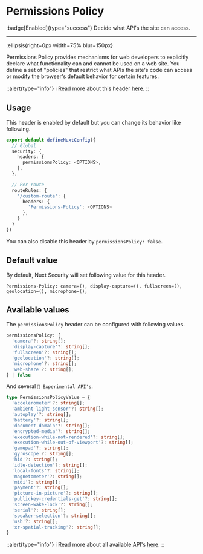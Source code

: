 # Permissions Policy

:badge[Enabled]{type="success"}  Decide what API's the site can access.

---

:ellipsis{right=0px width=75% blur=150px}

Permissions Policy provides mechanisms for web developers to explicitly declare what functionality can and cannot be used on a web site. You define a set of "policies" that restrict what APIs the site's code can access or modify the browser's default behavior for certain features.

::alert{type="info"}
ℹ Read more about this header [here](https://developer.mozilla.org/en-US/docs/Web/HTTP/Permissions_Policy).
::

## Usage

This header is enabled by default but you can change its behavior like following.

```ts
export default defineNuxtConfig({
  // Global
  security: {
    headers: {
      permissionsPolicy: <OPTIONS>,
    },
  },

  // Per route
  routeRules: {
    '/custom-route': {
      headers: {
        'Permissions-Policy': <OPTIONS>
      },
    }
  }
})
```

You can also disable this header by `permissionsPolicy: false`.

## Default value

By default, Nuxt Security will set following value for this header.

```http
Permissions-Policy: camera=(), display-capture=(), fullscreen=(), geolocation=(), microphone=();
```

## Available values

The `permissionsPolicy` header can be configured with following values.

```ts
permissionsPolicy: {
  'camera'?: string[];
  'display-capture'?: string[];
  'fullscreen'?: string[];
  'geolocation'?: string[];
  'microphone'?: string[];
  'web-share'?: string[];
} | false
```

And several `🧪 Experimental API's`.

```ts
type PermissionsPolicyValue = {
  'accelerometer'?: string[];
  'ambient-light-sensor'?: string[];
  'autoplay'?: string[];
  'battery'?: string[];
  'document-domain'?: string[];
  'encrypted-media'?: string[];
  'execution-while-not-rendered'?: string[];
  'execution-while-out-of-viewport'?: string[];
  'gamepad'?: string[];
  'gyroscope'?: string[];
  'hid'?: string[];
  'idle-detection'?: string[];
  'local-fonts'?: string[];
  'magnetometer'?: string[];
  'midi'?: string[];
  'payment'?: string[];
  'picture-in-picture'?: string[];
  'publickey-credentials-get'?: string[];
  'screen-wake-lock'?: string[];
  'serial'?: string[];
  'speaker-selection'?: string[];
  'usb'?: string[];
  'xr-spatial-tracking'?: string[];
}
```

::alert{type="info"}
ℹ Read more about all available API's [here](https://developer.mozilla.org/en-US/docs/Web/HTTP/Permissions_Policy#browser_compatibility).
::
